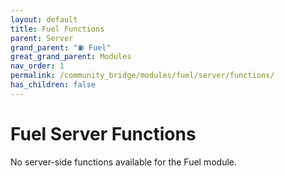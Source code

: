 ```yaml
---
layout: default
title: Fuel Functions
parent: Server
grand_parent: "⛽ Fuel"
great_grand_parent: Modules
nav_order: 1
permalink: /community_bridge/modules/fuel/server/functions/
has_children: false
---
```


# Fuel Server Functions
No server-side functions available for the Fuel module.
